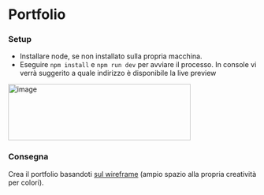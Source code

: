 # Portfolio


### Setup

- Installare node, se non installato sulla propria macchina.
- Eseguire `npm install` e `npm run dev` per avviare il processo. In console vi verrà suggerito a quale indirizzo è disponibile la live preview

<img width="370" height="114" alt="image" src="https://github.com/user-attachments/assets/f28829a6-e874-4e61-b3a0-2055f143e89e" />


### Consegna

Crea il portfolio basandoti [sul wireframe](https://www.tldraw.com/f/Az9pKfOIGP-7Z1P_W7T7Q?d=v-31.-57.1436.1607.MssHj_AIG8XY14_WWwyGC) (ampio spazio alla propria creatività per colori).
